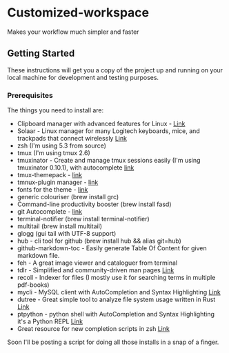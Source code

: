 # Customized-workspace

Makes your workflow much simpler and faster

## Getting Started

These instructions will get you a copy of the project up and running on your local machine for development and testing purposes.

### Prerequisites

The things you need to install are:
- Clipboard manager with advanced features for Linux - [Link](https://github.com/hluk/CopyQ)
- Solaar -  Linux manager for many Logitech keyboards, mice, and trackpads that connect wirelessly
            [Link](https://github.com/pwr-Solaar/Solaar)
- zsh (I'm using 5.3 from source)
- tmux (I'm using tmux 2.6)
- tmuxinator - Create and manage tmux sessions easily (I'm using tmuxinator 0.10.1),
               with autocomplete [link](https://github.com/tmuxinator/tmuxinator/blob/master/completion/tmuxinator.zsh)
- tmux-themepack - [link](https://github.com/jimeh/tmux-themepack)
- tmnux-plugin manager - [link](https://github.com/tmux-plugins/tpm)
- fonts for the theme - [link](https://github.com/powerline/fonts)
- generic colouriser (brew install grc)
- Command-line productivity booster (brew install fasd)
- git Autocomplete - [link](https://raw.githubusercontent.com/git/git/master/contrib/completion/git-completion.zsh)
- terminal-notifier (brew install terminal-notifier)
- multitail (brew install multitail)
- glogg (gui tail with UTF-8 support)
- hub - cli tool for github (brew install hub && alias git=hub)
- github-markdown-toc - Easily generate Table Of Content for given markdown file.
- feh - A great image viewer and cataloguer from terminal
- tdlr - Simplified and community-driven man pages [Link](https://github.com/tldr-pages/tldr)
- recoll - Indexer for files (I mostly use it for searching terms in multiple pdf-books)
- mycli - MySQL client with AutoCompletion and Syntax Highlighting [Link](https://github.com/dbcli/myclip)
- dutree - Great simple tool to analyze file system usage written in Rust [Link](https://github.com/nachoparker/dutree)
- ptpython - python shell with AutoCompletion and Syntax Highlighting it's a Python REPL [Link](https://github.com/prompt-toolkit/ptpython)
- Great resource for new completion scripts in zsh [Link](https://github.com/zsh-users/zsh-completions)


Soon I'll be posting a script for doing all those installs in a snap of a finger.

